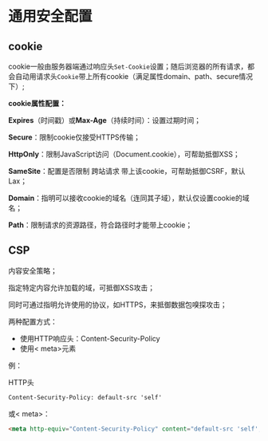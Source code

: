 # 通用安全配置

## cookie

cookie一般由服务器端通过响应头`Set-Cookie`设置；随后浏览器的所有请求，都会自动用请求头`Cookie`带上所有cookie（满足属性domain、path、secure情况下）;



**cookie属性配置：**

**Expires**（时间戳）或**Max-Age**（持续时间）：设置过期时间；

**Secure**：限制cookie仅接受HTTPS传输；

**HttpOnly**：限制JavaScript访问（Document.cookie），可帮助抵御XSS；

**SameSite**：配置是否限制 跨站请求 带上该cookie，可帮助抵御CSRF，默认Lax；

**Domain**：指明可以接收cookie的域名（连同其子域），默认仅设置cookie的域名；

**Path**：限制请求的资源路径，符合路径时才能带上cookie；



## CSP

内容安全策略；

指定特定内容允许加载的域，可抵御XSS攻击；

同时可通过指明允许使用的协议，如HTTPS，来抵御数据包嗅探攻击；

两种配置方式：

- 使用HTTP响应头：Content-Security-Policy
- 使用< meta>元素

例：

HTTP头

```html
Content-Security-Policy: default-src 'self'
```

或< meta>：

```html
<meta http-equiv="Content-Security-Policy" content="default-src 'self';">
```



